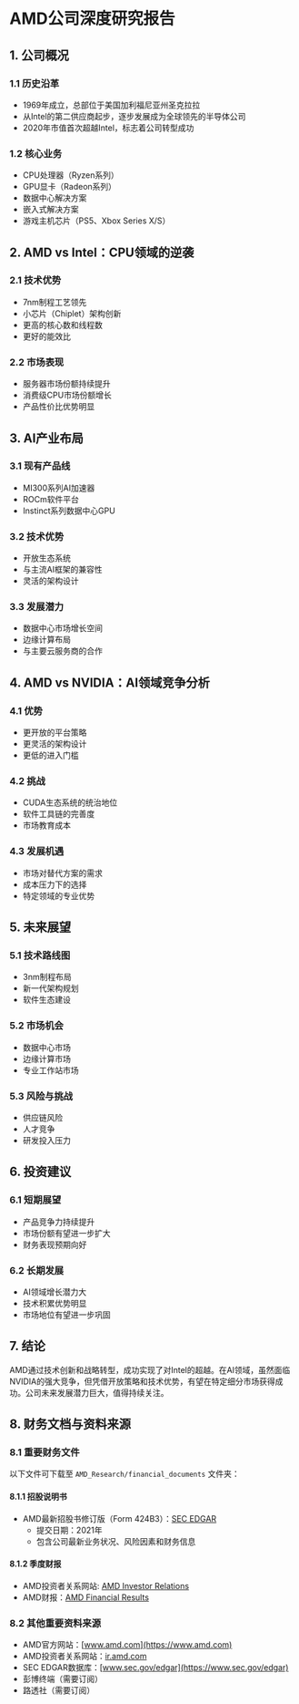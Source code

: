     

# AMD公司深度研究报告

## 1. 公司概况

### 1.1 历史沿革

- 1969年成立，总部位于美国加利福尼亚州圣克拉拉
- 从Intel的第二供应商起步，逐步发展成为全球领先的半导体公司
- 2020年市值首次超越Intel，标志着公司转型成功

### 1.2 核心业务

- CPU处理器（Ryzen系列）
- GPU显卡（Radeon系列）
- 数据中心解决方案
- 嵌入式解决方案
- 游戏主机芯片（PS5、Xbox Series X/S）

## 2. AMD vs Intel：CPU领域的逆袭

### 2.1 技术优势

- 7nm制程工艺领先
- 小芯片（Chiplet）架构创新
- 更高的核心数和线程数
- 更好的能效比

### 2.2 市场表现

- 服务器市场份额持续提升
- 消费级CPU市场份额增长
- 产品性价比优势明显

## 3. AI产业布局

### 3.1 现有产品线

- MI300系列AI加速器
- ROCm软件平台
- Instinct系列数据中心GPU

### 3.2 技术优势

- 开放生态系统
- 与主流AI框架的兼容性
- 灵活的架构设计

### 3.3 发展潜力

- 数据中心市场增长空间
- 边缘计算布局
- 与主要云服务商的合作

## 4. AMD vs NVIDIA：AI领域竞争分析

### 4.1 优势

- 更开放的平台策略
- 更灵活的架构设计
- 更低的进入门槛

### 4.2 挑战

- CUDA生态系统的统治地位
- 软件工具链的完善度
- 市场教育成本

### 4.3 发展机遇

- 市场对替代方案的需求
- 成本压力下的选择
- 特定领域的专业优势

## 5. 未来展望

### 5.1 技术路线图

- 3nm制程布局
- 新一代架构规划
- 软件生态建设

### 5.2 市场机会

- 数据中心市场
- 边缘计算市场
- 专业工作站市场

### 5.3 风险与挑战

- 供应链风险
- 人才竞争
- 研发投入压力

## 6. 投资建议

### 6.1 短期展望

- 产品竞争力持续提升
- 市场份额有望进一步扩大
- 财务表现预期向好

### 6.2 长期发展

- AI领域增长潜力大
- 技术积累优势明显
- 市场地位有望进一步巩固

## 7. 结论

AMD通过技术创新和战略转型，成功实现了对Intel的超越。在AI领域，虽然面临NVIDIA的强大竞争，但凭借开放策略和技术优势，有望在特定细分市场获得成功。公司未来发展潜力巨大，值得持续关注。

## 8. 财务文档与资料来源

### 8.1 重要财务文件

以下文件可下载至 `AMD_Research/financial_documents` 文件夹：

#### 8.1.1 招股说明书

- AMD最新招股书修订版（Form 424B3）：[SEC EDGAR](https://www.sec.gov/Archives/edgar/data/2488/000119312521071625/d83168d424b3.htm)
  - 提交日期：2021年
  - 包含公司最新业务状况、风险因素和财务信息

#### 8.1.2 季度财报

- AMD投资者关系网站: [AMD Investor Relations](https://ir.amd.com/)
- AMD财报：[AMD Financial Results](https://ir.amd.com/financial-information/financial-results)

### 8.2 其他重要资料来源

- AMD官方网站：[www.amd.com](https://www.amd.com)
- AMD投资者关系网站：[ir.amd.com](https://ir.amd.com)
- SEC EDGAR数据库：[www.sec.gov/edgar](https://www.sec.gov/edgar)
- 彭博终端（需要订阅）
- 路透社（需要订阅）

